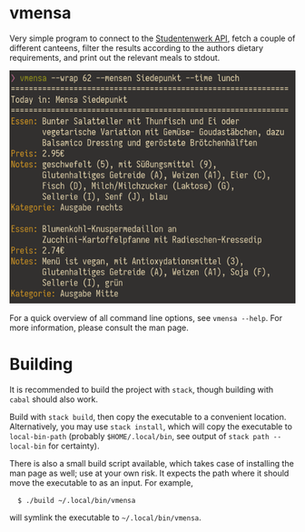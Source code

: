 # vmensa

Very simple program to connect to the [Studentenwerk API], fetch a
couple of different canteens, filter the results according to the
authors dietary requirements, and print out the relevant meals to
stdout.

![example image of a query](./example.png)

For a quick overview of all command line options, see `vmensa --help`.
For more information, please consult the man page.

# Building

It is recommended to build the project with `stack`, though building
with `cabal` should also work.

Build with `stack build`, then copy the executable to a convenient
location.  Alternatively, you may use `stack install`, which will copy
the executable to `local-bin-path` (probably `$HOME/.local/bin`, see
output of `stack path --local-bin` for certainty).

There is also a small build script available, which takes case of
installing the man page as well; use at your own risk.  It expects the
path where it should move the executable to as an input.  For example,

``` console
  $ ./build ~/.local/bin/vmensa
```

will symlink the executable to `~/.local/bin/vmensa`.

[Studentenwerk API]: https://www.studentenwerk-dresden.de/mensen/speiseplan-api.html
